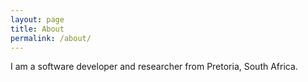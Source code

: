```yaml
---
layout: page
title: About
permalink: /about/
---
```


I am a software developer and researcher from Pretoria, South Africa.
